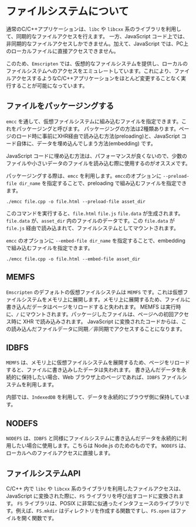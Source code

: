 # ファイルシステムについて

通常のC/C++アプリケーションは、`libc` や `libcxx` 系のライブラリを利用して、同期的なファイルアクセスを行えます。
一方、JavaScript コード上では、非同期的なファイルアクセスしかできません。加えて、JavaScript では、PC上のローカルファイルに直接アクセスできません。

このため、`Emscripten` では、仮想的なファイルシステムを提供し、ローカルのファイルシステムへのアクセスをエミュレートしています。これにより、ファイルアクセスするようなC/C++アプリケーションをほとんど変更することなく実行することが可能になっています。

## ファイルをパッケージングする
`emcc` を通して、仮想ファイルシステムに組み込むファイルを指定できます。これをパッケージングと呼びます。
パッケージングの方法は2種類あります。ページのロード時に事前にXHR経由で読み込む方法(preloading)と、JavaScript コード自体に、データを埋め込んでしまう方法(embedding) です。

JavaScript コードに埋め込む方法は、パフォーマンスが良くないので、少数のファイルや小さいデータのファイルを読み込む際に使用するのがオススメです。

パッケージングする際は、`emcc` を利用します。`emcc`のオプションに `--preload-file dir_name` を指定することで、preloading で組み込むファイルを指定できます。
```
./emcc file.cpp -o file.html --preload-file asset_dir
```
このコマンドを実行すると、`file.html` `file.js` `file.data` が生成されます。`file.data` が、`asset_dir` 内のファイルのデータです。この `file.data` が `file.js` 経由で読み込まれて、ファイルシステムとしてマウントされます。

`emcc` のオプションに `--embed-file dir_name` を指定することで、embedding で組み込むファイルを指定できます。

```
./emcc file.cpp -o file.html --embed-file asset_dir
```

## MEMFS
`Emscripten` のデフォルトの仮想ファイルシステムは `MEMFS` です。これは仮想ファイルシステムをメモリ上に展開します。メモリ上に展開するため、ファイルに書き込んだデータはページをリロードすると失われます。
MEMFS は実行時に、`/` にマウントされます。パッケージしたファイルは、ページへの初回アクセス時に XHR で読み込みされます。
JavaScript に変換されたコードからは、この読み込んだファイルデータに同期／非同期でアクセスすることになります。

## IDBFS
`MEMFS` は、メモリ上に仮想ファイルシステムを展開するため、ページをリロードすると、ファイルに書き込みしたデータは失われます。
書き込んだデータを永続的に保持したい場合、Web ブラウザ上のページであれば、`IDBFS` ファイルシステムを利用します。

内部では、`IndexedDB` を利用して、データを永続的にブラウザ側に保持しています。

## NODEFS
`NODEFS` は、`IDBFS` と同様にファイルシステムに書き込んだデータを永続的に利用したい場合に使用します。こちらは Node.js のためのものです。
`NODEFS` は、ローカルへのファイルアクセスに直接します。

## ファイルシステムAPI

C/C++ 内で `libc` や `libcxx` 系のライブラリを利用したファイルアクセスは、JavaScript に変換された際に、`FS` ライブラリを呼び出すコードに変換されます。
`FS` ライブラリは、POSIX に非常に似通ったインタフェースのライブラリです。例えば、`FS.mkdir` はディレクトリを作成する関数ですし、`FS.open` はファイルを開く関数です。


